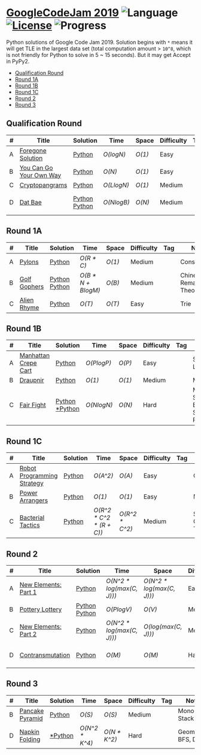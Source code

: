 # [GoogleCodeJam 2019](https://codingcompetitions.withgoogle.com/codejam/archive/2019) ![Language](https://img.shields.io/badge/language-Python-orange.svg) [![License](https://img.shields.io/badge/license-MIT-blue.svg)](./LICENSE) ![Progress](https://img.shields.io/badge/progress-19%20%2F%2021-ff69b4.svg)

Python solutions of Google Code Jam 2019. Solution begins with `*` means it will get TLE in the largest data set (total computation amount > `10^8`, which is not friendly for Python to solve in 5 ~ 15 seconds). But it may get Accept in PyPy2.

* [Qualification Round](https://github.com/kamyu104/GoogleCodeJam-2019#qualification-round)
* [Round 1A](https://github.com/kamyu104/GoogleCodeJam-2019#round-1a)
* [Round 1B](https://github.com/kamyu104/GoogleCodeJam-2019#round-1b)
* [Round 1C](https://github.com/kamyu104/GoogleCodeJam-2019#round-1c)
* [Round 2](https://github.com/kamyu104/GoogleCodeJam-2019#round-2)
* [Round 3](https://github.com/kamyu104/GoogleCodeJam-2019#round-3)

## Qualification Round
| # | Title | Solution | Time | Space | Difficulty | Tag | Note |
|---| ----- | -------- | ---- | ----- | ---------- | --- | ---- |
|A| [Foregone Solution](https://codingcompetitions.withgoogle.com/codejam/round/0000000000051705/0000000000088231)| [Python](./Qualification%20Round/foregone-solution.py)| _O(logN)_ | _O(1)_ | Easy | | Math |
|B| [You Can Go Your Own Way](https://codingcompetitions.withgoogle.com/codejam/round/0000000000051705/00000000000881da)| [Python](./Qualification%20Round/you-can-go-your-own-way.py)| _O(N)_ | _O(1)_ | Easy | | String |
|C| [Cryptopangrams](https://codingcompetitions.withgoogle.com/codejam/round/0000000000051705/000000000008830b)| [Python](./Qualification%20Round/cryptopangrams.py)| _O(LlogN)_ | _O(1)_ | Medium | | Math |
|D| [Dat Bae](https://codingcompetitions.withgoogle.com/codejam/round/0000000000051705/00000000000881de)| [Python](./Qualification%20Round/dat-bae.py) [Python](./Qualification%20Round/dat-bae2.py) |  _O(NlogB)_ | _O(N)_ | Medium | | Bit Manipulation, BFS |

## Round 1A
| # | Title | Solution | Time | Space | Difficulty | Tag | Note |
|---| ----- | -------- | ---- | ----- | ---------- | --- | ---- |
|A| [Pylons](https://codingcompetitions.withgoogle.com/codejam/round/0000000000051635/0000000000104e03)| [Python](./Round%201A/pylons.py)| _O(R * C)_ | _O(1)_ | Medium | | Constructive |
|B| [Golf Gophers](https://codingcompetitions.withgoogle.com/codejam/round/0000000000051635/0000000000104f1a)| [Python](./Round%201A/golf-gophers.py) [Python](./Round%201A/golf-gophers2.py) | _O(B * N + BlogM)_ | _O(B)_ | Medium | | Chinese Remainder Theorem |
|C| [Alien Rhyme](https://codingcompetitions.withgoogle.com/codejam/round/0000000000051635/0000000000104e05)| [Python](./Round%201A/alien-rhyme.py)| _O(T)_ | _O(T)_ | Easy | | Trie |

## Round 1B
| # | Title | Solution | Time | Space | Difficulty | Tag | Note |
|---| ----- | -------- | ---- | ----- | ---------- | --- | ---- |
|A| [Manhattan Crepe Cart](https://codingcompetitions.withgoogle.com/codejam/round/0000000000051706/000000000012295c)| [Python](./Round%201B/manhattan-crepe-cart.py)| _O(PlogP)_ | _O(P)_ | Easy | | Sweep Line |
|B| [Draupnir](https://codingcompetitions.withgoogle.com/codejam/round/0000000000051706/0000000000122837)| [Python](./Round%201B/draupnir.py) | _O(1)_ | _O(1)_ | Medium | | Math |
|C| [Fair Fight](https://codingcompetitions.withgoogle.com/codejam/round/0000000000051706/0000000000122838)| [Python](./Round%201B/fair-fight.py) [*Python](./Round%201B/fair-fight2.py)| _O(NlogN)_ | _O(N)_ | Hard | | Mono Stack, Binary Search, RMQ |

## Round 1C
| # | Title | Solution | Time | Space | Difficulty | Tag | Note |
|---| ----- | -------- | ---- | ----- | ---------- | --- | ---- |
|A| [Robot Programming Strategy](https://codingcompetitions.withgoogle.com/codejam/round/00000000000516b9/0000000000134c90)| [Python](./Round%201C/robot-programming-strategy.py)| _O(A^2)_ | _O(A)_ | Easy | | Greedy |
|B| [Power Arrangers](https://codingcompetitions.withgoogle.com/codejam/round/00000000000516b9/0000000000134e91)| [Python](./Round%201C/power-arrangers.py) | _O(1)_ | _O(1)_ | Easy | | Math |
|C| [Bacterial Tactics](https://codingcompetitions.withgoogle.com/codejam/round/00000000000516b9/0000000000134cdf)| [Python](./Round%201C/bacterial-tactics.py) | _O(R^2 * C^2 * (R + C))_ | _O(R^2 * C^2)_ | Medium | | Sprague–Grundy Theorem |

## Round 2
| # | Title | Solution | Time | Space | Difficulty | Tag | Note |
|---| ----- | -------- | ---- | ----- | ---------- | --- | ---- |
|A| [New Elements: Part 1](https://codingcompetitions.withgoogle.com/codejam/round/0000000000051679/0000000000146183)| [Python](./Round%202/new-elements-part-1.py)| _O(N^2 * log(max(C, J)))_ | _O(N^2 * log(max(C, J)))_ | Easy | | Math |
|B| [Pottery Lottery](https://codingcompetitions.withgoogle.com/codejam/round/0000000000051679/00000000001461c8)| [Python](./Round%202/pottery-lottery.py) [Python](./Round%202/pottery-lottery2.py) | _O(PlogV)_ | _O(V)_ | Medium | | Math, Greedy |
|C| [New Elements: Part 2](https://codingcompetitions.withgoogle.com/codejam/round/0000000000051679/0000000000146184)| [Python](./Round%202/new-elements-part-2.py)| _O(N^2 * log(max(C, J)))_ | _O(log(max(C, J)))_ | Medium | | Math, Continued Fraction |
|D| [Contransmutation](https://codingcompetitions.withgoogle.com/codejam/round/0000000000051679/0000000000146185)| [Python](./Round%202/contransmutation.py) | _O(M)_ | _O(M)_ | Hard | | Graph, Topological Sort, DP |

## Round 3
| # | Title | Solution | Time | Space | Difficulty | Tag | Note |
|---| ----- | -------- | ---- | ----- | ---------- | --- | ---- |
|B| [Pancake Pyramid](https://codingcompetitions.withgoogle.com/codejam/round/0000000000051707/00000000001591be)| [Python](./Round%203/pancake-pyramid.py) | _O(S)_ | _O(S)_ | Medium | | Mono Stack |
|D| [Napkin Folding](https://codingcompetitions.withgoogle.com/codejam/round/0000000000051707/0000000000159170)| [*Python](./Round%203/napkin-folding.py) | _O(N^2 * K^4)_ | _O(N * K^2)_ | Hard | | Geometry, BFS, DFS |
